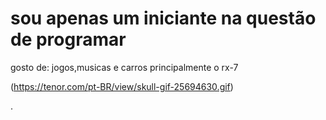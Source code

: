 # sou apenas um iniciante na questão de programar
gosto de: jogos,musicas e carros principalmente o rx-7

(https://tenor.com/pt-BR/view/skull-gif-25694630.gif)





.
